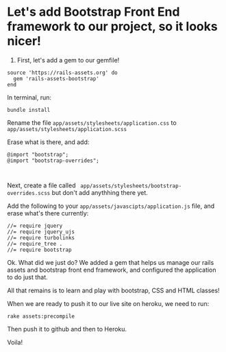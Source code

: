 # Let's add Bootstrap Front End framework to our project, so it looks nicer! 

1. First, let's add a gem to our gemfile! 

```
source 'https://rails-assets.org' do
  gem 'rails-assets-bootstrap'
end
```

In terminal, run:  

```
bundle install
```

Rename the file ```app/assets/stylesheets/application.css``` to ```app/assets/stylesheets/application.scss```  

Erase what is there, and add: 

```
@import "bootstrap";
@import "bootstrap-overrides";



```

Next, create a file called ``` app/assets/stylesheets/bootstrap-overrides.scss``` but don't add anythhing there yet. 

Add the following to your ```app/assets/javascipts/application.js``` file, and erase what's there currently:

```
//= require jquery
//= require jquery_ujs
//= require turbolinks
//= require_tree .
//= require bootstrap
```  

Ok. What did we just do?  We added a gem that helps us manage our rails assets and bootstrap front end framework, and configured the application to do just that.  

All that remains is to learn and play with bootstrap, CSS and HTML classes!  

When we are ready to push it to our live site on heroku, we need to run: 

```
rake assets:precompile 
```
Then push it to github and then to  Heroku. 

Voila!  



